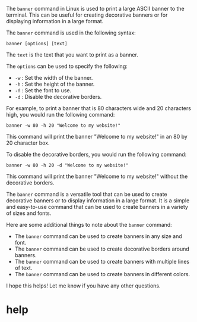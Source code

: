 The `banner` command in Linux is used to print a large ASCII banner to the terminal. This can be useful for creating decorative banners or for displaying information in a large format.

The `banner` command is used in the following syntax:

```
banner [options] [text]
```

The `text` is the text that you want to print as a banner.

The `options` can be used to specify the following:

* `-w` : Set the width of the banner.
* `-h` : Set the height of the banner.
* `-f` : Set the font to use.
* `-d` : Disable the decorative borders.

For example, to print a banner that is 80 characters wide and 20 characters high, you would run the following command:

```
banner -w 80 -h 20 "Welcome to my website!"
```

This command will print the banner "Welcome to my website!" in an 80 by 20 character box.

To disable the decorative borders, you would run the following command:

```
banner -w 80 -h 20 -d "Welcome to my website!"
```

This command will print the banner "Welcome to my website!" without the decorative borders.

The `banner` command is a versatile tool that can be used to create decorative banners or to display information in a large format. It is a simple and easy-to-use command that can be used to create banners in a variety of sizes and fonts.

Here are some additional things to note about the `banner` command:

* The `banner` command can be used to create banners in any size and font.
* The `banner` command can be used to create decorative borders around banners.
* The `banner` command can be used to create banners with multiple lines of text.
* The `banner` command can be used to create banners in different colors.

I hope this helps! Let me know if you have any other questions.




# help 

```

```

